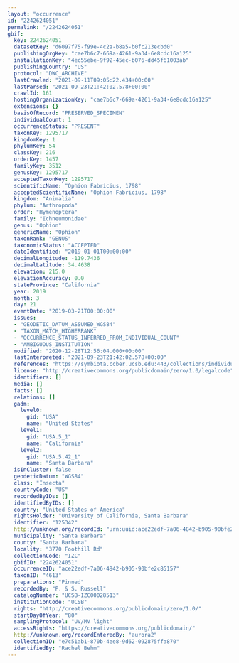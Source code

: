```yaml
---
layout: "occurrence"
id: "2242624051"
permalink: "/2242624051"
gbif:
  key: 2242624051
  datasetKey: "d6097f75-f99e-4c2a-b8a5-b0fc213ecbd0"
  publishingOrgKey: "cae7b6c7-669a-4261-9a34-6e8cdc16a125"
  installationKey: "4ec55ebe-9f92-45ec-b076-dd45f61003ab"
  publishingCountry: "US"
  protocol: "DWC_ARCHIVE"
  lastCrawled: "2021-09-11T09:05:22.434+00:00"
  lastParsed: "2021-09-23T21:42:02.578+00:00"
  crawlId: 161
  hostingOrganizationKey: "cae7b6c7-669a-4261-9a34-6e8cdc16a125"
  extensions: {}
  basisOfRecord: "PRESERVED_SPECIMEN"
  individualCount: 1
  occurrenceStatus: "PRESENT"
  taxonKey: 1295717
  kingdomKey: 1
  phylumKey: 54
  classKey: 216
  orderKey: 1457
  familyKey: 3512
  genusKey: 1295717
  acceptedTaxonKey: 1295717
  scientificName: "Ophion Fabricius, 1798"
  acceptedScientificName: "Ophion Fabricius, 1798"
  kingdom: "Animalia"
  phylum: "Arthropoda"
  order: "Hymenoptera"
  family: "Ichneumonidae"
  genus: "Ophion"
  genericName: "Ophion"
  taxonRank: "GENUS"
  taxonomicStatus: "ACCEPTED"
  dateIdentified: "2019-01-01T00:00:00"
  decimalLongitude: -119.7436
  decimalLatitude: 34.4638
  elevation: 215.0
  elevationAccuracy: 0.0
  stateProvince: "California"
  year: 2019
  month: 3
  day: 21
  eventDate: "2019-03-21T00:00:00"
  issues:
  - "GEODETIC_DATUM_ASSUMED_WGS84"
  - "TAXON_MATCH_HIGHERRANK"
  - "OCCURRENCE_STATUS_INFERRED_FROM_INDIVIDUAL_COUNT"
  - "AMBIGUOUS_INSTITUTION"
  modified: "2020-12-28T12:56:04.000+00:00"
  lastInterpreted: "2021-09-23T21:42:02.578+00:00"
  references: "https://symbiota.ccber.ucsb.edu:443/collections/individual/index.php?occid=125342"
  license: "http://creativecommons.org/publicdomain/zero/1.0/legalcode"
  identifiers: []
  media: []
  facts: []
  relations: []
  gadm:
    level0:
      gid: "USA"
      name: "United States"
    level1:
      gid: "USA.5_1"
      name: "California"
    level2:
      gid: "USA.5.42_1"
      name: "Santa Barbara"
  isInCluster: false
  geodeticDatum: "WGS84"
  class: "Insecta"
  countryCode: "US"
  recordedByIDs: []
  identifiedByIDs: []
  country: "United States of America"
  rightsHolder: "University of California, Santa Barbara"
  identifier: "125342"
  http://unknown.org/recordId: "urn:uuid:ace22edf-7a06-4842-b905-90bfe2c85157"
  municipality: "Santa Barbara"
  county: "Santa Barbara"
  locality: "3770 Foothill Rd"
  collectionCode: "IZC"
  gbifID: "2242624051"
  occurrenceID: "ace22edf-7a06-4842-b905-90bfe2c85157"
  taxonID: "4613"
  preparations: "Pinned"
  recordedBy: "P. & S. Russell"
  catalogNumber: "UCSB-IZC00028513"
  institutionCode: "UCSB"
  rights: "http://creativecommons.org/publicdomain/zero/1.0/"
  startDayOfYear: "80"
  samplingProtocol: "UV/MV light"
  accessRights: "https://creativecommons.org/publicdomain/"
  http://unknown.org/recordEnteredBy: "aurora2"
  collectionID: "e7c51ab1-870b-4ee8-9d62-092875ffa870"
  identifiedBy: "Rachel Behm"
---
```

